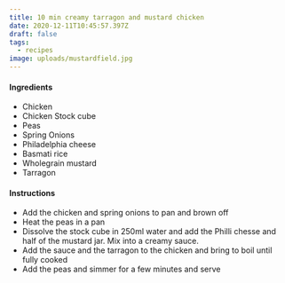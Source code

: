 ```yaml
---
title: 10 min creamy tarragon and mustard chicken
date: 2020-12-11T10:45:57.397Z
draft: false
tags:
  - recipes
image: uploads/mustardfield.jpg
---
```

#### Ingredients
- Chicken
- Chicken Stock cube
- Peas
- Spring Onions
- Philadelphia cheese
- Basmati rice
- Wholegrain mustard
- Tarragon

#### Instructions
- Add the chicken and spring onions to pan and brown off
- Heat the peas in a pan
- Dissolve the stock cube in 250ml water and add the Philli chesse and half of the mustard jar. Mix into a creamy sauce.
- Add the sauce and the tarragon to the chicken and bring to boil until fully cooked
- Add the peas and simmer for a few minutes and serve 